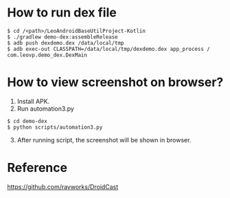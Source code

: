 # How to run dex file

```shell
$ cd /<path>/LeoAndroidBaseUtilProject-Kotlin
$ ./gradlew demo-dex:assembleRelease
$ adb push dexdemo.dex /data/local/tmp
$ adb exec-out CLASSPATH=/data/local/tmp/dexdemo.dex app_process / com.leovp.demo_dex.DexMain
```

# How to view screenshot on browser?

1. Install APK.
2. Run automation3.py

```shell
$ cd demo-dex
$ python scripts/automation3.py
```

3. After running script, the screenshot will be shown in browser.

# Reference

https://github.com/rayworks/DroidCast